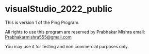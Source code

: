 # visualStudio_2022_public
This is version 1 of the Ping Program.

All rights to use this program are reserved by Prabhakar Mishra 
email: Prabhakarmishra555@gmail.com

You may use it for testing and non commercial purposes only.
